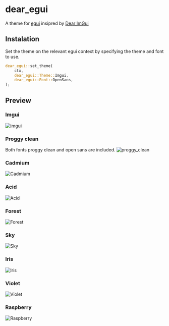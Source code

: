 # dear_egui
A theme for [egui](https://github.com/emilk/egui) insipred by [Dear ImGui](https://github.com/ocornut/imgui)

## Instalation

Set the theme on the relevant egui context by specifying the theme and font to use.
```rs
dear_egui::set_theme(
    ctx,
    dear_egui::Theme::Imgui,
    dear_egui::Font::OpenSans,
);
```

## Preview
### Imgui 
![imgui](/previews/imgui.png)

### Proggy clean
Both fonts proggy clean and open sans are included.
![proggy_clean](/previews/proggy_clean.png)

### Cadmium
![Cadmium](/previews/Cadmium.png)

### Acid
![Acid](/previews/Acid.png)

### Forest
![Forest](/previews/Forest.png)

### Sky
![Sky](/previews/Sky.png)

### Iris
![Iris](/previews/Iris.png)

### Violet
![Violet](/previews/Violet.png)

### Raspberry
![Raspberry](/previews/Raspberry.png)
